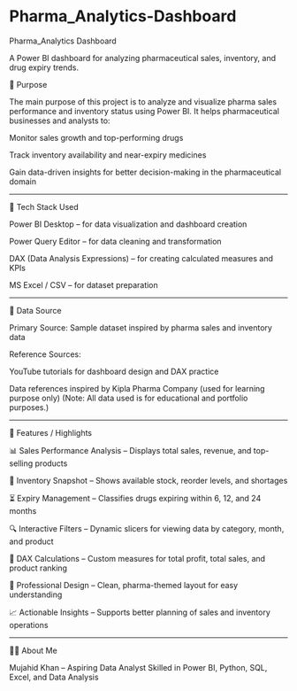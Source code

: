 # Pharma_Analytics-Dashboard
Pharma_Analytics Dashboard

A Power BI dashboard for analyzing pharmaceutical sales, inventory, and drug expiry trends.

🎯 Purpose

The main purpose of this project is to analyze and visualize pharma sales performance and inventory status using Power BI.
It helps pharmaceutical businesses and analysts to:

Monitor sales growth and top-performing drugs

Track inventory availability and near-expiry medicines

Gain data-driven insights for better decision-making in the pharmaceutical domain

---

🧠 Tech Stack Used

Power BI Desktop – for data visualization and dashboard creation

Power Query Editor – for data cleaning and transformation

DAX (Data Analysis Expressions) – for creating calculated measures and KPIs

MS Excel / CSV – for dataset preparation

---

📂 Data Source

Primary Source: Sample dataset inspired by pharma sales and inventory data

Reference Sources:

YouTube tutorials for dashboard design and DAX practice

Data references inspired by Kipla Pharma Company (used for learning purpose only)
(Note: All data used is for educational and portfolio purposes.)

---

🌟 Features / Highlights

📊 Sales Performance Analysis – Displays total sales, revenue, and top-selling products

💼 Inventory Snapshot – Shows available stock, reorder levels, and shortages

⏳ Expiry Management – Classifies drugs expiring within 6, 12, and 24 months

🔍 Interactive Filters – Dynamic slicers for viewing data by category, month, and product

🧮 DAX Calculations – Custom measures for total profit, total sales, and product ranking

🧾 Professional Design – Clean, pharma-themed layout for easy understanding

📈 Actionable Insights – Supports better planning of sales and inventory operations

----

🧑‍💻 About Me

Mujahid Khan – Aspiring Data Analyst
Skilled in Power BI, Python, SQL, Excel, and Data Analysis

